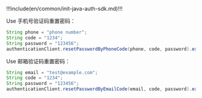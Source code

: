 !!!include(en/common/init-java-auth-sdk.md)!!!

Use 手机号验证码重置密码：

```java
String phone = "phone number";
String code = "1234";
String password = "123456";
authenticationClient.resetPasswordByPhoneCode(phone, code, password).execute();
```

Use 邮箱验证码重置密码：

```java
String email = "test@example.com";
String code = "1234";
String password = "123456";
authenticationClient.resetPasswordByEmailCode(email, code, password).execute();
```
